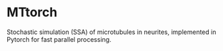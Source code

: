# MTtorch
 Stochastic simulation (SSA) of microtubules in neurites, implemented in Pytorch for fast parallel processing. 

